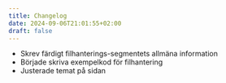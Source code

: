 ```yaml
---
title: Changelog
date: 2024-09-06T21:01:55+02:00
draft: false
---
```


- Skrev färdigt filhanterings-segmentets allmäna information
- Började skriva exempelkod för filhantering
- Justerade temat på sidan
